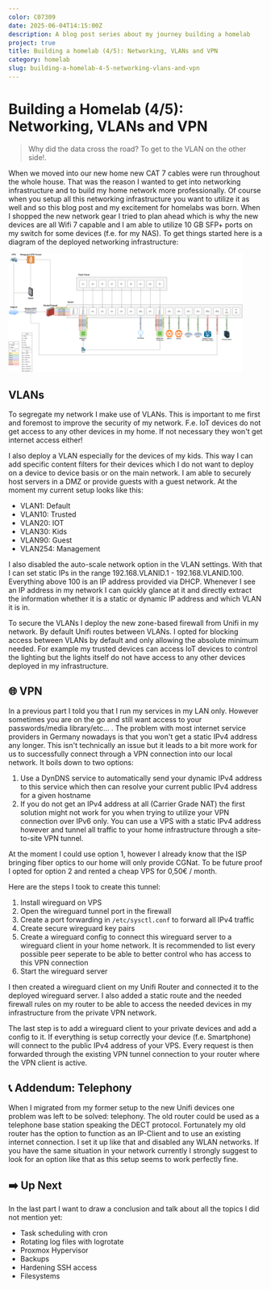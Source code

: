 ```yaml
---
color: C07309
date: 2025-06-04T14:15:00Z
description: A blog post series about my journey building a homelab
project: true
title: Building a homelab (4/5): Networking, VLANs and VPN 
category: homelab
slug: building-a-homelab-4-5-networking-vlans-and-vpn
---
```


# Building a Homelab (4/5): Networking, VLANs and VPN 

> Why did the data cross the road? To get to the VLAN on the other side!.

When we moved into our new home new CAT 7 cables were run throughout the whole house. That was the reason I wanted to get into networking infrastructure and to build my home network more professionally. Of course when you setup all this networking infrastructure you want to utilize it as well and so this blog post and my excitement for homelabs was born. When I shopped the new network gear I tried to plan ahead which is why the new devices are all Wifi 7 capable and I am able to utilize 10 GB SFP+ ports on my switch for some devices (f.e. for my NAS). To get things started here is a diagram of the deployed networking infrastructure: 

<div class="image">
    <img loading="lazy" width="463.5" src="/img/building-a-homelab/network.png" alt="An image showing a diagram of my network infrastructure.">
</div>

## VLANs

To segregate my network I make use of VLANs. This is important to me first and foremost to improve the security of my network. F.e. IoT devices do not get access to any other devices in my home. If not necessary they won't get internet access either!

I also deploy a VLAN especially for the devices of my kids. This way I can add specific content filters for their devices which I do not want to deploy on a device to device basis or on the main network. I am able to securely host servers in a DMZ or provide guests with a guest network. At the moment my current setup looks like this:

- VLAN1: Default
- VLAN10: Trusted
- VLAN20: IOT
- VLAN30: Kids
- VLAN90: Guest
- VLAN254: Management

I also disabled the auto-scale network option in the VLAN settings. With that I can set static IPs in the range 192.168.VLANID.1 - 192.168.VLANID.100. Everything above 100 is an IP address provided via DHCP. Whenever I see an IP address in my network I can quickly glance at it and directly extract the information whether it is a static or dynamic IP address and which VLAN it is in.

To secure the VLANs I deploy the new zone-based firewall from Unifi in my network. By default Unifi routes between VLANs. I opted for blocking access between VLANs by default and only allowing the absolute minimum needed. For example my trusted devices can access IoT devices to control the lighting but the lights itself do not have access to any other devices deployed in my infrastructure.

## 🌐 VPN

In a previous part I told you that I run my services in my LAN only. However sometimes you are on the go and still want access to your passwords/media library/etc... .
The problem with most internet service providers in Germany nowadays is that you won't get a static IPv4 address any longer. This isn't technically an issue but it leads to a bit more work for us to successfully connect through a VPN connection into our local network. It boils down to two options:

1. Use a DynDNS service to automatically send your dynamic IPv4 address to this service which then can resolve your current public IPv4 address for a given hostname
2. If you do not get an IPv4 address at all (Carrier Grade NAT) the first solution might not work for you when trying to utilize your VPN connection over IPv6 only. You can use a VPS with a static IPv4 address however and tunnel all traffic to your home infrastructure through a site-to-site VPN tunnel.

At the moment I could use option 1, however I already know that the ISP bringing fiber optics to our home will only provide CGNat. To be future proof I opted for option 2 and rented a cheap VPS for 0,50€ / month. 

Here are the steps I took to create this tunnel:

1. Install wireguard on VPS
2. Open the wireguard tunnel port in the firewall
3. Create a port forwarding in `/etc/sysctl.conf` to forward all IPv4 traffic
4. Create secure wireguard key pairs
5. Create a wireguard config to connect this wireguard server to a wireguard client in your home network. It is recommended to list every possible peer seperate to be able to better control who has access to this VPN connection
6. Start the wireguard server

I then created a wireguard client on my Unifi Router and connected it to the deployed wireguard server. I also added a static route and the needed firewall rules on my router to be able to access the needed devices in my infrastructure from the private VPN network.

The last step is to add a wireguard client to your private devices and add a config to it. If everything is setup correctly your device (f.e. Smartphone) will connect to the public IPv4 address of your VPS. Every request is then forwarded through the existing VPN tunnel connection to your router where the VPN client is active.

## 📞 Addendum: Telephony

When I migrated from my former setup to the new Unifi devices one problem was left to be solved: telephony. The old router could be used as a telephone base station speaking the DECT protocol. Fortunately my old router has the option to function as an IP-Client and to use an existing internet connection. I set it up like that and disabled any WLAN networks. If you have the same situation in your network currently I strongly suggest to look for an option like that as this setup seems to work perfectly fine.

## ➡️ Up Next

In the last part I want to draw a conclusion and talk about all the topics I did not mention yet: 
- Task scheduling with cron
- Rotating log files with logrotate
- Proxmox Hypervisor
- Backups
- Hardening SSH access
- Filesystems